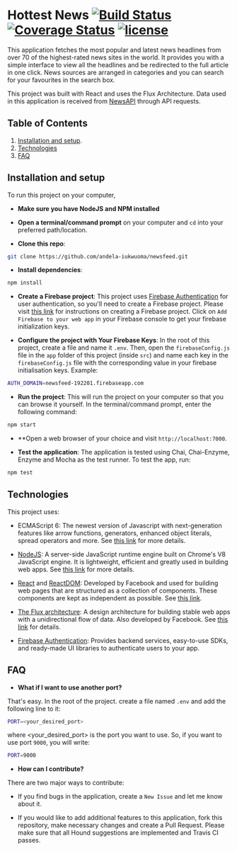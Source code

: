 # Hottest News    [![Build Status](https://travis-ci.org/andela-iukwuoma/newsfeed.svg?branch=master)](https://travis-ci.org/andela-iukwuoma/newsfeed) [![Coverage Status](https://coveralls.io/repos/github/andela-iukwuoma/newsfeed/badge.svg?branch=ft-write-unit-tests-144580237)](https://coveralls.io/github/andela-iukwuoma/newsfeed?branch=ft-write-unit-tests-144580237) [![license](https://img.shields.io/github/license/mashape/apistatus.svg)]()

This application fetches the most popular and latest news headlines from over 70 of the highest-rated news sites in the world. It provides you with a simple interface to view all the headlines and be redirected to the full article in one click. News sources are arranged in categories and you can search for your favourites in the search box.

This project was built with React and uses the Flux Architecture. Data used in this application is received from [NewsAPI](https://newsapi.org) through API requests. 

## Table of Contents

  1. [Installation and setup](#installation-and-setup).
  1. [Technologies](#technologies)
  1. [FAQ](#faq)

## Installation and setup

To run this project on your computer,
- **Make sure you have NodeJS and NPM installed**

- **Open a terminal/command prompt** on your computer and `cd` into your preferred path/location.

- **Clone this repo**:

```bash
git clone https://github.com/andela-iukwuoma/newsfeed.git
```

- **Install dependencies**:

```bash
npm install
```

- **Create a Firebase project**: This project uses [Firebase Authentication](https://firebase.google.com/docs/auth/) for user authentication, so you'll need to create a 
Firebase project. Please visit [this link](https://firebase.google.com/docs/web/setup) for instructions on creating 
a Firebase project. Click on `Add Firebase to your web app` in your Firebase console to get your firebase initialization keys.

- **Configure the project with Your Firebase Keys**: In the root of this project, create a file
and name it `.env`. Then, open the `firebaseConfig.js` file in the `app` folder of this project (inside `src`) and name each key in the `firebaseConfig.js` file with the corresponding value in your firebase initialisation keys. Example:

```bash
AUTH_DOMAIN=newsfeed-192201.firebaseapp.com
```

- **Run the project**: This will run the project on your computer so that you can browse it yourself. In the 
terminal/command prompt, enter the following command:

```bash
npm start
```

- **Open a web browser of your choice and visit `http://localhost:7000`. 

- **Test the application**: The application is tested using Chai, Chai-Enzyme, Enzyme and Mocha as the test runner. To test the app, run:

```bash
npm test
```

## Technologies

This project uses:
- ECMAScript 6: The newest version of Javascript with 
next-generation features like arrow functions, generators, enhanced object literals, 
spread operators and more. See [this link](https://en.wikipedia.org/wiki/ECMAScript) for more details.

- [NodeJS](https://nodejs.org): A server-side JavaScript runtime engine built 
on Chrome's V8 JavaScript engine. It is lightweight, efficient and greatly used in building 
web apps. See [this link](https://nodejs.org) for more details.

- [React](https://facebook.github.io/react/) and [ReactDOM](https://facebook.github.io/react/docs/react-dom.html): 
Developed by Facebook and used for building web pages that are structured as a collection of 
components. These components are kept as independent as possible. See [this link](https://facebook.github.io/react/).

- [The Flux architecture](https://facebook.github.io/flux/): A design architecture for building stable 
web apps with a unidirectional flow of data. Also developed by Facebook. See [this link](https://facebook.github.io/flux/) 
for details.

- [Firebase Authentication](https://firebase.google.com/): Provides backend services, easy-to-use SDKs, and ready-made UI libraries to authenticate users to your app.

## FAQ

- **What if I want to use another port?**

That's easy. In the root of the project. create a file named `.env` and add the following line to it:

```bash
PORT=<your_desired_port>
```

where <your\_desired\_port> is the port you want to use. So, if you want to use port `9000`, you will write:

```bash
PORT=9000
```
- **How can I contribute?**

There are two major ways to contribute:

- If you find bugs in the application, create a `New Issue` and let me know about it.

- If you would like to add additional features to this application, fork this repository, make necessary changes and create a Pull Request. Please make sure that all Hound suggestions are implemented and Travis CI passes.
